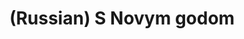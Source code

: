 ---
layout: default
category: mega
lang: en
title: (Russian) S Novym godom
slug: pre-2008
tags: emo friends fun laboratory 8 winter 
postid: 185
translated: no
---